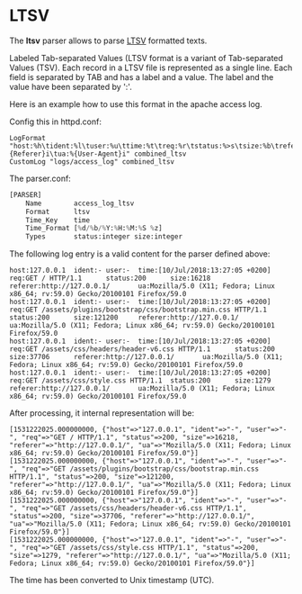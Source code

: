 # LTSV

The **ltsv** parser allows to parse [LTSV](http://ltsv.org/) formatted texts.

Labeled Tab-separated Values \(LTSV format is a variant of Tab-separated Values \(TSV\). Each record in a LTSV file is represented as a single line. Each field is separated by TAB and has a label and a value. The label and the value have been separated by ':'.

Here is an example how to use this format in the apache access log.

Config this in httpd.conf:

```text
LogFormat "host:%h\tident:%l\tuser:%u\ttime:%t\treq:%r\tstatus:%>s\tsize:%b\treferer:%{Referer}i\tua:%{User-Agent}i" combined_ltsv
CustomLog "logs/access_log" combined_ltsv
```

The parser.conf:

```python
[PARSER]
    Name        access_log_ltsv
    Format      ltsv
    Time_Key    time
    Time_Format [%d/%b/%Y:%H:%M:%S %z]
    Types       status:integer size:integer
```

The following log entry is a valid content for the parser defined above:

```text
host:127.0.0.1  ident:- user:-  time:[10/Jul/2018:13:27:05 +0200]       req:GET / HTTP/1.1      status:200      size:16218      referer:http://127.0.0.1/       ua:Mozilla/5.0 (X11; Fedora; Linux x86_64; rv:59.0) Gecko/20100101 Firefox/59.0
host:127.0.0.1  ident:- user:-  time:[10/Jul/2018:13:27:05 +0200]       req:GET /assets/plugins/bootstrap/css/bootstrap.min.css HTTP/1.1        status:200      size:121200     referer:http://127.0.0.1/       ua:Mozilla/5.0 (X11; Fedora; Linux x86_64; rv:59.0) Gecko/20100101 Firefox/59.0
host:127.0.0.1  ident:- user:-  time:[10/Jul/2018:13:27:05 +0200]       req:GET /assets/css/headers/header-v6.css HTTP/1.1      status:200      size:37706      referer:http://127.0.0.1/       ua:Mozilla/5.0 (X11; Fedora; Linux x86_64; rv:59.0) Gecko/20100101 Firefox/59.0
host:127.0.0.1  ident:- user:-  time:[10/Jul/2018:13:27:05 +0200]       req:GET /assets/css/style.css HTTP/1.1  status:200      size:1279       referer:http://127.0.0.1/       ua:Mozilla/5.0 (X11; Fedora; Linux x86_64; rv:59.0) Gecko/20100101 Firefox/59.0
```

After processing, it internal representation will be:

```text
[1531222025.000000000, {"host"=>"127.0.0.1", "ident"=>"-", "user"=>"-", "req"=>"GET / HTTP/1.1", "status"=>200, "size"=>16218, "referer"=>"http://127.0.0.1/", "ua"=>"Mozilla/5.0 (X11; Fedora; Linux x86_64; rv:59.0) Gecko/20100101 Firefox/59.0"}]
[1531222025.000000000, {"host"=>"127.0.0.1", "ident"=>"-", "user"=>"-", "req"=>"GET /assets/plugins/bootstrap/css/bootstrap.min.css HTTP/1.1", "status"=>200, "size"=>121200, "referer"=>"http://127.0.0.1/", "ua"=>"Mozilla/5.0 (X11; Fedora; Linux x86_64; rv:59.0) Gecko/20100101 Firefox/59.0"}]
[1531222025.000000000, {"host"=>"127.0.0.1", "ident"=>"-", "user"=>"-", "req"=>"GET /assets/css/headers/header-v6.css HTTP/1.1", "status"=>200, "size"=>37706, "referer"=>"http://127.0.0.1/", "ua"=>"Mozilla/5.0 (X11; Fedora; Linux x86_64; rv:59.0) Gecko/20100101 Firefox/59.0"}]
[1531222025.000000000, {"host"=>"127.0.0.1", "ident"=>"-", "user"=>"-", "req"=>"GET /assets/css/style.css HTTP/1.1", "status"=>200, "size"=>1279, "referer"=>"http://127.0.0.1/", "ua"=>"Mozilla/5.0 (X11; Fedora; Linux x86_64; rv:59.0) Gecko/20100101 Firefox/59.0"}]
```

The time has been converted to Unix timestamp \(UTC\).

